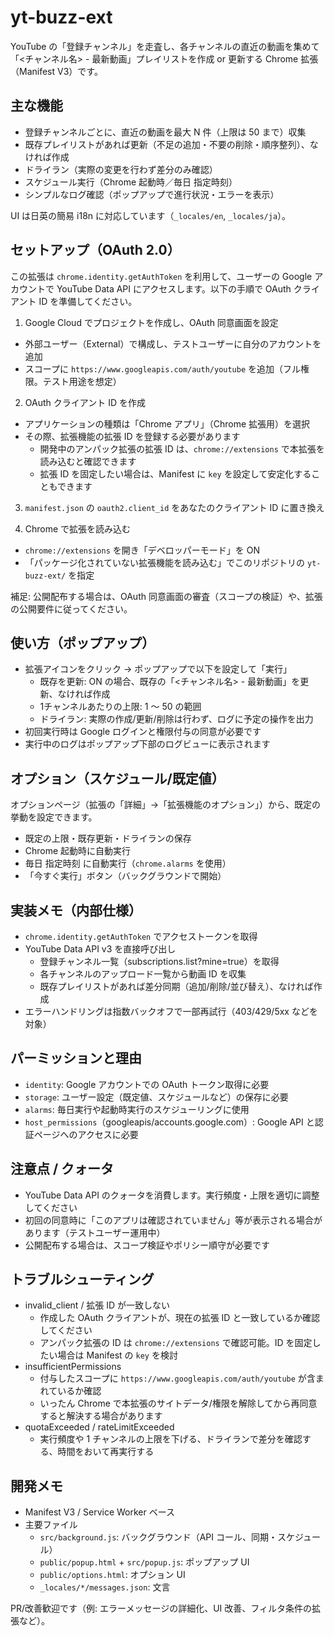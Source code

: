 # yt-buzz-ext

YouTube の「登録チャンネル」を走査し、各チャンネルの直近の動画を集めて
「<チャンネル名> - 最新動画」プレイリストを作成 or 更新する Chrome 拡張（Manifest V3）です。

## 主な機能

- 登録チャンネルごとに、直近の動画を最大 N 件（上限は 50 まで）収集
- 既存プレイリストがあれば更新（不足の追加・不要の削除・順序整列）、なければ作成
- ドライラン（実際の変更を行わず差分のみ確認）
- スケジュール実行（Chrome 起動時／毎日 指定時刻）
- シンプルなログ確認（ポップアップで進行状況・エラーを表示）

UI は日英の簡易 i18n に対応しています（`_locales/en`, `_locales/ja`）。

## セットアップ（OAuth 2.0）

この拡張は `chrome.identity.getAuthToken` を利用して、ユーザーの Google アカウントで
YouTube Data API にアクセスします。以下の手順で OAuth クライアント ID を準備してください。

1) Google Cloud でプロジェクトを作成し、OAuth 同意画面を設定

- 外部ユーザー（External）で構成し、テストユーザーに自分のアカウントを追加
- スコープに `https://www.googleapis.com/auth/youtube` を追加（フル権限。テスト用途を想定）

2) OAuth クライアント ID を作成

- アプリケーションの種類は「Chrome アプリ」（Chrome 拡張用）を選択
- その際、拡張機能の拡張 ID を登録する必要があります
	- 開発中のアンパック拡張の拡張 ID は、`chrome://extensions` で本拡張を読み込むと確認できます
	- 拡張 ID を固定したい場合は、Manifest に `key` を設定して安定化することもできます

3) `manifest.json` の `oauth2.client_id` をあなたのクライアント ID に置き換え

4) Chrome で拡張を読み込む

- `chrome://extensions` を開き「デベロッパーモード」を ON
- 「パッケージ化されていない拡張機能を読み込む」でこのリポジトリの `yt-buzz-ext/` を指定

補足: 公開配布する場合は、OAuth 同意画面の審査（スコープの検証）や、拡張の公開要件に従ってください。

## 使い方（ポップアップ）

- 拡張アイコンをクリック → ポップアップで以下を設定して「実行」
	- 既存を更新: ON の場合、既存の「<チャンネル名> - 最新動画」を更新、なければ作成
	- 1チャンネルあたりの上限: 1 ～ 50 の範囲
	- ドライラン: 実際の作成/更新/削除は行わず、ログに予定の操作を出力
- 初回実行時は Google ログインと権限付与の同意が必要です
- 実行中のログはポップアップ下部のログビューに表示されます

## オプション（スケジュール/既定値）

オプションページ（拡張の「詳細」→「拡張機能のオプション」）から、既定の挙動を設定できます。

- 既定の上限・既存更新・ドライランの保存
- Chrome 起動時に自動実行
- 毎日 指定時刻 に自動実行（`chrome.alarms` を使用）
- 「今すぐ実行」ボタン（バックグラウンドで開始）

## 実装メモ（内部仕様）

- `chrome.identity.getAuthToken` でアクセストークンを取得
- YouTube Data API v3 を直接呼び出し
	- 登録チャンネル一覧（subscriptions.list?mine=true）を取得
	- 各チャンネルのアップロード一覧から動画 ID を収集
	- 既存プレイリストがあれば差分同期（追加/削除/並び替え）、なければ作成
- エラーハンドリングは指数バックオフで一部再試行（403/429/5xx などを対象）

## パーミッションと理由

- `identity`: Google アカウントでの OAuth トークン取得に必要
- `storage`: ユーザー設定（既定値、スケジュールなど）の保存に必要
- `alarms`: 毎日実行や起動時実行のスケジューリングに使用
- `host_permissions`（googleapis/accounts.google.com）: Google API と認証ページへのアクセスに必要

## 注意点 / クォータ

- YouTube Data API のクォータを消費します。実行頻度・上限を適切に調整してください
- 初回の同意時に「このアプリは確認されていません」等が表示される場合があります（テストユーザー運用中）
- 公開配布する場合は、スコープ検証やポリシー順守が必要です

## トラブルシューティング

- invalid_client / 拡張 ID が一致しない
	- 作成した OAuth クライアントが、現在の拡張 ID と一致しているか確認してください
	- アンパック拡張の ID は `chrome://extensions` で確認可能。ID を固定したい場合は Manifest の `key` を検討
- insufficientPermissions
	- 付与したスコープに `https://www.googleapis.com/auth/youtube` が含まれているか確認
	- いったん Chrome で本拡張のサイトデータ/権限を解除してから再同意すると解決する場合があります
- quotaExceeded / rateLimitExceeded
	- 実行頻度や 1 チャンネルの上限を下げる、ドライランで差分を確認する、時間をおいて再実行する

## 開発メモ

- Manifest V3 / Service Worker ベース
- 主要ファイル
	- `src/background.js`: バックグラウンド（API コール、同期・スケジュール）
	- `public/popup.html` + `src/popup.js`: ポップアップ UI
	- `public/options.html`: オプション UI
	- `_locales/*/messages.json`: 文言

PR/改善歓迎です（例: エラーメッセージの詳細化、UI 改善、フィルタ条件の拡張など）。
